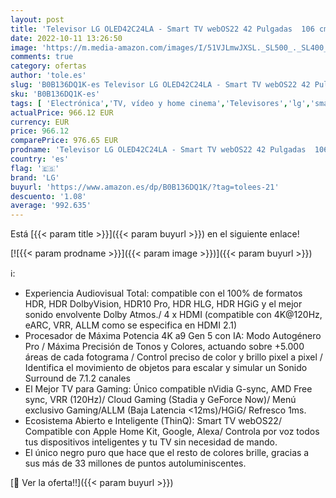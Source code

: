 ```yaml
---
layout: post
title: 'Televisor LG OLED42C24LA - Smart TV webOS22 42 Pulgadas  106 cm  4K OLED EVO  Procesador Inteligente Potencia 4K a9 Gen 5 IA  Compatible formatos HDR  HDR Dolby Vision y Dolby Atmos  TV para Gaming'
date: 2022-10-11 13:26:50
image: 'https://m.media-amazon.com/images/I/51VJLmwJXSL._SL500_._SL400_.jpg'
comments: true
category: ofertas
author: 'tole.es'
slug: 'B0B136DQ1K-es Televisor LG OLED42C24LA - Smart TV webOS22 42 Pulgadas...'
sku: 'B0B136DQ1K-es'
tags: [ 'Electrónica','TV, vídeo y home cinema','Televisores','lg','smart','televisor','tv','🇪🇸', ]
actualPrice: 966.12 EUR
currency: EUR
price: 966.12
comparePrice: 976.65 EUR
prodname: 'Televisor LG OLED42C24LA - Smart TV webOS22 42 Pulgadas  106 cm  4K OLED EVO  Procesador Inteligente Potencia 4K a9 Gen 5 IA  Compatible formatos HDR  HDR Dolby Vision y Dolby Atmos  TV para Gaming'
country: 'es'
flag: '🇪🇸'
brand: 'LG'
buyurl: 'https://www.amazon.es/dp/B0B136DQ1K/?tag=tolees-21'
descuento: '1.08'
average: '992.635'
---
```


Está [{{< param title >}}]({{< param buyurl >}}) en el siguiente enlace!

[![{{< param prodname >}}]({{< param image >}})]({{< param buyurl >}})

ℹ️:

- Experiencia Audiovisual Total: compatible con el 100% de formatos HDR, HDR DolbyVision, HDR10 Pro, HDR HLG, HDR HGiG y el mejor sonido envolvente Dolby Atmos./ 4 x HDMI (compatible con 4K@120Hz, eARC, VRR, ALLM como se especifica en HDMI 2.1)
- Procesador de Máxima Potencia 4K a9 Gen 5 con IA: Modo Autogénero Pro / Máxima Precisión de Tonos y Colores, actuando sobre +5.000 áreas de cada fotograma / Control preciso de color y brillo pixel a pixel / Identifica el movimiento de objetos para escalar y simular un Sonido Surround de 7.1.2 canales
- El Mejor TV para Gaming: Único compatible nVidia G-sync, AMD Free sync, VRR (120Hz)/ Cloud Gaming (Stadia y GeForce Now)/ Menú exclusivo Gaming/ALLM (Baja Latencia <12ms)/HGiG/ Refresco 1ms.
- Ecosistema Abierto e Inteligente (ThinQ): Smart TV webOS22/ Compatible con Apple Home Kit, Google, Alexa/ Controla por voz todos tus dispositivos inteligentes y tu TV sin necesidad de mando.
- El único negro puro que hace que el resto de colores brille, gracias a sus más de 33 millones de puntos autoluminiscentes.

[🛒 Ver la oferta!!]({{< param buyurl >}})
